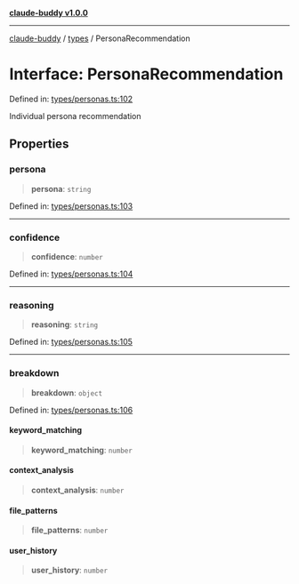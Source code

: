 [**claude-buddy v1.0.0**](../../README.md)

***

[claude-buddy](../../modules.md) / [types](../README.md) / PersonaRecommendation

# Interface: PersonaRecommendation

Defined in: [types/personas.ts:102](https://github.com/gsetsero/assistant-integration/blob/911ddf7680199ad668404c191ed66335473fdc65/claude-buddy/src/types/personas.ts#L102)

Individual persona recommendation

## Properties

### persona

> **persona**: `string`

Defined in: [types/personas.ts:103](https://github.com/gsetsero/assistant-integration/blob/911ddf7680199ad668404c191ed66335473fdc65/claude-buddy/src/types/personas.ts#L103)

***

### confidence

> **confidence**: `number`

Defined in: [types/personas.ts:104](https://github.com/gsetsero/assistant-integration/blob/911ddf7680199ad668404c191ed66335473fdc65/claude-buddy/src/types/personas.ts#L104)

***

### reasoning

> **reasoning**: `string`

Defined in: [types/personas.ts:105](https://github.com/gsetsero/assistant-integration/blob/911ddf7680199ad668404c191ed66335473fdc65/claude-buddy/src/types/personas.ts#L105)

***

### breakdown

> **breakdown**: `object`

Defined in: [types/personas.ts:106](https://github.com/gsetsero/assistant-integration/blob/911ddf7680199ad668404c191ed66335473fdc65/claude-buddy/src/types/personas.ts#L106)

#### keyword\_matching

> **keyword\_matching**: `number`

#### context\_analysis

> **context\_analysis**: `number`

#### file\_patterns

> **file\_patterns**: `number`

#### user\_history

> **user\_history**: `number`
